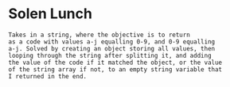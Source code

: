 # Solen Lunch
	Takes in a string, where the objective is to return
	as a code with values a-j equalling 0-9, and 0-9 equalling
	a-j. Solved by creating an object storing all values, then 
	looping through the string after splitting it, and adding
	the value of the code if it matched the object, or the value
	of the string array if not, to an empty string variable that
	I returned in the end.